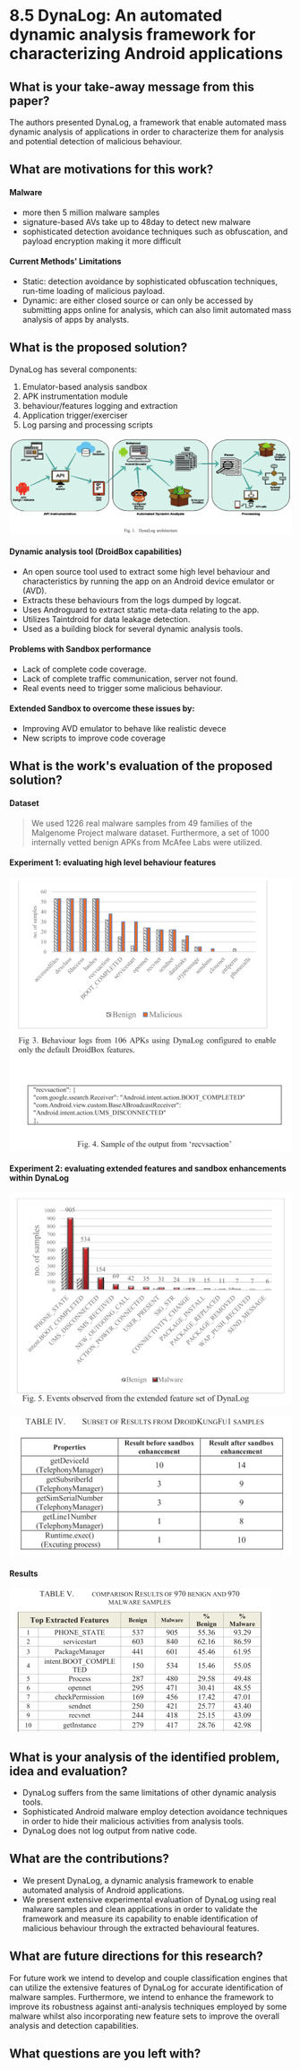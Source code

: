 # 8.5 DynaLog: An automated dynamic analysis framework for characterizing Android applications


## What is your take-away message from this paper?
The authors presented DynaLog, a framework that enable automated mass dynamic analysis of applications in order to characterize them for analysis and potential detection of malicious behaviour.

## What are motivations for this work?
#### Malware
- more then 5 million malware samples
- signature-based AVs take up to 48day to detect new malware
- sophisticated detection avoidance techniques such as obfuscation, and payload encryption making it more difficult

#### Current Methods' Limitations
- Static: detection avoidance by sophisticated obfuscation techniques, run-time loading of malicious payload.
- Dynamic: are either closed source or can only be accessed by submitting apps online for analysis, which can also limit automated mass analysis of apps by analysts.

## What is the proposed solution?
DynaLog has several components:
1. Emulator-based analysis sandbox
2. APK instrumentation module
3. behaviour/features logging and extraction
4. Application trigger/exerciser
5. Log parsing and processing scripts

![](../pic/8.5_architecture.png)

#### Dynamic analysis tool (DroidBox capabilities)
- An open source tool used to extract some high level behaviour and characteristics by running the app on an Android device emulator or (AVD).
- Extracts these behaviours from the logs dumped by logcat.
- Uses Androguard to extract static meta-data relating to the app.
- Utilizes Taintdroid for data leakage detection.
- Used as a building block for several dynamic analysis tools.

#### Problems with Sandbox performance
- Lack of complete code coverage.
- Lack of complete traffic communication, server not found.
- Real events need to trigger some malicious behaviour.

#### Extended Sandbox to overcome these issues by:
- Improving AVD emulator to behave like realistic devece
- New scripts to improve code coverage

## What is the work's evaluation of the proposed solution?
#### Dataset
>We used 1226 real malware samples from 49 families of the Malgenome Project malware dataset. Furthermore, a set of 1000 internally vetted benign APKs from McAfee Labs were utilized.

#### Experiment 1: evaluating high level behaviour features

![](../pic/8.5_experiment.png)

#### Experiment 2: evaluating extended features and sandbox enhancements within DynaLog

![](../pic/8.5_experiment2.png)

![](../pic/8.5_experiment3.png)

#### Results

![](../pic/8.5_result.png)

## What is your analysis of the identified problem, idea and evaluation?
- DynaLog suffers from the same limitations  of other dynamic analysis tools.
- Sophisticated Android malware employ detection avoidance techniques in order to hide their malicious activities from analysis tools.
- DynaLog does not log output from native code.

## What are the contributions?
- We present DynaLog, a dynamic analysis framework to enable automated analysis of Android applications.
- We present extensive experimental evaluation of DynaLog using real malware samples and clean applications in order to validate the framework and measure its capability to enable identification of malicious behaviour through the extracted behavioural features.

## What are future directions for this research?
For future work we intend to develop and couple classification engines that can utilize the extensive features of DynaLog for accurate identification of malware samples. Furthermore, we intend to enhance the framework to improve its robustness against anti-analysis techniques employed by some malware whilst also incorporating new feature sets to improve the overall analysis and detection capabilities.

## What questions are you left with?
